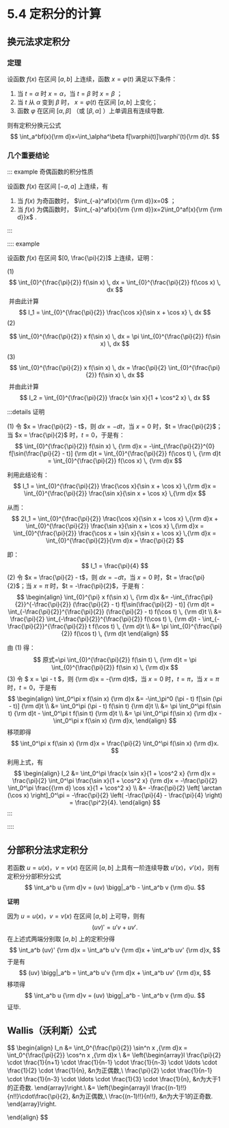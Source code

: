 # 5.4 定积分的计算

## 换元法求定积分

### 定理

设函数 $f(x)$ 在区间 $[a,b]$ 上连续，函数 $x=\varphi(t)$ 满足以下条件：

1. 当 $t=\alpha$ 时 $x=\alpha$，当  $t=\beta$ 时  $x=\beta$ ；
1. 当 $t$ 从 $\alpha$ 变到 $\beta$ 时， $x=\varphi(t)$ 在区间 $[a,b]$ 上变化；
1. 函数 $\varphi$ 在区间 $[\alpha,\beta]$ （或 $[\beta,\alpha]$ ）上单调且有连续导数.

则有定积分换元公式
$$
\int_a^bf(x){\rm d}x=\int_\alpha^\beta f[\varphi(t)]\varphi'(t){\rm d}t.
$$
### 几个重要结论

::: example 奇偶函数的积分性质

设函数 $f(x)$ 在区间 $[-a,a]$ 上连续，有

1. 当 $f(x)$ 为奇函数时， $\int_{-a}^af(x){\rm {\rm d}}x=0$ ；
2. 当 $f(x)$ 为偶函数时， $\int_{-a}^af(x){\rm {\rm d}}x=2\int_0^af(x){\rm {\rm d}}x$ .

:::

:::: example

设函数 $f(x)$ 在区间 $[0, \frac{\pi}{2}]$ 上连续，证明：

(1) 
$$
\int_{0}^{\frac{\pi}{2}} f(\sin x) \, dx = \int_{0}^{\frac{\pi}{2}} f(\cos x) \, dx
$$
​	并由此计算
$$
I_1 = \int_{0}^{\frac{\pi}{2}} \frac{\cos x}{\sin x + \cos x} \, dx
$$
(2) 

$$
\int_{0}^{\frac{\pi}{2}} x f(\sin x) \, dx = \pi \int_{0}^{\frac{\pi}{2}} f(\sin x) \, dx
$$

(3) 
$$
\int_{0}^{\frac{\pi}{2}} x f(\sin x) \, dx = \frac{\pi}{2} \int_{0}^{\frac{\pi}{2}} f(\sin x) \, dx
$$
​	并由此计算
$$
I_2 = \int_{0}^{\frac{\pi}{2}} \frac{x \sin x}{1 + \cos^2 x} \, dx
$$

:::details 证明

(1) 令 $x = \frac{\pi}{2} - t$，则 $dx = -dt$，当 $x = 0$ 时，$t = \frac{\pi}{2}$；当 $x = \frac{\pi}{2}$ 时，$t = 0$，于是有：
$$
\int_{0}^{\frac{\pi}{2}} f(\sin x) \, {\rm d}x = -\int_{\frac{\pi}{2}}^{0} f[\sin(\frac{\pi}{2} - t)] {\rm d}t = \int_{0}^{\frac{\pi}{2}} f(\cos t) \, {\rm d}t = \int_{0}^{\frac{\pi}{2}} f(\cos x) \, {\rm d}x
$$

利用此结论有：
$$
I_1 = \int_{0}^{\frac{\pi}{2}} \frac{\cos x}{\sin x + \cos x} \,{\rm d}x = \int_{0}^{\frac{\pi}{2}} \frac{\sin x}{\sin x + \cos x} \,{\rm d}x
$$

从而：
$$
2I_1 = \int_{0}^{\frac{\pi}{2}} \frac{\cos x}{\sin x + \cos x} \,{\rm d}x + \int_{0}^{\frac{\pi}{2}} \frac{\sin x}{\sin x + \cos x} \,{\rm d}x = \int_{0}^{\frac{\pi}{2}} \frac{\cos x + \sin x}{\sin x + \cos x} \,{\rm d}x = \int_{0}^{\frac{\pi}{2}}{\rm d}x = \frac{\pi}{2}
$$

即：
$$
I_1 = \frac{\pi}{4}
$$
(2) 令 $x = \frac{\pi}{2} - t$，则 $dx = -dt$，当 $x = 0$ 时，$t = \frac{\pi}{2}$；当 $x = \pi$ 时，$t = -\frac{\pi}{2}$，于是有：
$$
\begin{align}
\int_{0}^{\pi} x f(\sin x) \, {\rm d}x &= -\int_{\frac{\pi}{2}}^{-\frac{\pi}{2}} (\frac{\pi}{2} - t) f[\sin(\frac{\pi}{2} - t)] {\rm d}t = \int_{-\frac{\pi}{2}}^{\frac{\pi}{2}} (\frac{\pi}{2} - t) f(\cos t) \, {\rm d}t \\
&= \frac{\pi}{2} \int_{-\frac{\pi}{2}}^{\frac{\pi}{2}} f(\cos t) \, {\rm d}t - \int_{-\frac{\pi}{2}}^{\frac{\pi}{2}} t f(\cos t) \, {\rm d}t \\
&= \pi \int_{0}^{\frac{\pi}{2}} f(\cos t) \, {\rm d}t
\end{align}
$$

由 (1) 得：
$$
原式=\pi \int_{0}^{\frac{\pi}{2}} f(\sin t) \, {\rm d}t = \pi \int_{0}^{\frac{\pi}{2}} f(\sin x) \, {\rm d}x
$$
(3) 令 $ x = \pi - t $，则  {\rm d}x = -{\rm d}t$，当 $x = 0$ 时，$t = \pi$，当 $x = \pi$ 时，$t = 0$，于是有
$$
\begin{align}
\int_0^\pi x f(\sin x) {\rm d}x &= -\int_\pi^0 (\pi - t) f[\sin (\pi - t)] {\rm d}t \\
&= \int_0^\pi (\pi - t) f(\sin t) {\rm d}t \\
&= \pi \int_0^\pi f(\sin t) {\rm d}t - \int_0^\pi t f(\sin t) {\rm d}t \\
&= \pi \int_0^\pi f(\sin x) {\rm d}x - \int_0^\pi x f(\sin x) {\rm d}x,
\end{align}
$$
移项即得
$$
\int_0^\pi x f(\sin x) {\rm d}x = \frac{\pi}{2} \int_0^\pi f(\sin x) {\rm d}x.
$$
利用上式，有
$$
\begin{align}
I_2 &= \int_0^\pi \frac{x \sin x}{1 + \cos^2 x} {\rm d}x = \frac{\pi}{2} \int_0^\pi \frac{\sin x}{1 + \cos^2 x} {\rm d}x = -\frac{\pi}{2} \int_0^\pi \frac{{\rm d} \cos x}{1 + \cos^2 x} \\
&= -\frac{\pi}{2} \left[ \arctan (\cos x) \right]_0^\pi = -\frac{\pi}{2} \left( -\frac{\pi}{4} - \frac{\pi}{4} \right) = \frac{\pi^2}{4}.
\end{align}
$$
:::

::::

## 分部积分法求定积分

若函数 $u = u(x)$，$v = v(x)$ 在区间 $[a, b]$ 上具有一阶连续导数 $u'(x)$，$v'(x)$，则有定积分分部积分公式
$$
\int_a^b u {\rm d}v = (uv) \bigg|_a^b - \int_a^b v {\rm d}u.
$$

**证明**

因为 $u = u(x)$，$v = v(x)$ 在区间 $[a, b]$ 上可导，则有
$$
(uv)' = u'v + uv'.
$$
在上述式两端分别取 $[a, b]$ 上的定积分得
$$
\int_a^b (uv)' {\rm d}x = \int_a^b u'v {\rm d}x + \int_a^b uv' {\rm d}x,
$$
于是有
$$
(uv) \bigg|_a^b = \int_a^b u'v {\rm d}x + \int_a^b uv' {\rm d}x,
$$
移项得
$$
\int_a^b u {\rm d}v = (uv) \bigg|_a^b - \int_a^b v {\rm d}u.
$$
证毕.

## Wallis（沃利斯）公式

$$
\begin{align}
I_n &= \int_0^{\frac{\pi}{2}} \sin^n x \,{\rm d}x = \int_0^{\frac{\pi}{2}} \cos^n x \,{\rm d}x \\
&= 
\left\{\begin{array}l
\frac{\pi}{2} \cdot \frac{1}{n+1} \cdot \frac{1}{n-1} \cdot \frac{1}{n-3} \cdot \ldots \cdot \frac{1}{2} \cdot \frac{1}{n}, &n为正偶数,\\
\frac{\pi}{2} \cdot \frac{1}{n-1} \cdot \frac{1}{n-3} \cdot \ldots \cdot \frac{1}{3} \cdot \frac{1}{n}, &n为大于1的正奇数.
\end{array}\right.\\
&=
\left\{\begin{array}l
\frac{(n-1)!!}{n!!}\cdot\frac{\pi}{2}, &n为正偶数,\\
\frac{(n-1)!!}{n!!}, &n为大于1的正奇数.
\end{array}\right.

\end{align}
$$
